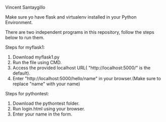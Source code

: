 Vincent Santaygillo

Make sure yo have flask and virtualenv installed in your Python Environment.

There are two independent programs in this repository, follow the steps below to run them.


Steps for myflask1:

1. Download myflask1.py
2. Run the file using CMD.
3. Access the provided localhost URL( "http://localhost:5000/" is the default).
4. Enter "http://localhost:5000/hello/name" in your browser.(Make sure to replace "name" with your name)

Steps for pythontest:

1. Download the pythontest folder.
2. Run login.html using your browser.
3. Enter your name in the form.
